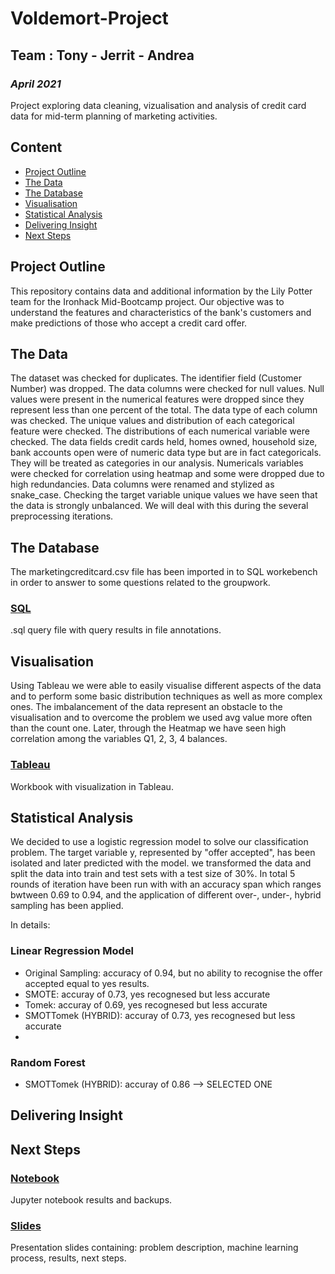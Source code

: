 # Voldemort-Project
## Team : Tony - Jerrit - Andrea
### *April 2021*

Project exploring data cleaning, vizualisation and analysis of credit card data for mid-term planning of marketing activities.

## Content

- [Project Outline](#project-outline)
- [The Data](#the-data)
- [The Database](#the-database)
- [Visualisation](#visualisation)
- [Statistical Analysis](#statistical-analysis)
- [Delivering Insight](#delivering-insight)
- [Next Steps](#next-steps)

## Project Outline

This repository contains data and additional information by the Lily Potter team for the Ironhack Mid-Bootcamp project. Our objective was to understand the features and characteristics of the bank's customers and make predictions of those who accept a credit card offer.

## The Data 

The dataset was checked for duplicates. The identifier field (Customer Number) was dropped.
The data columns were checked for null values. Null values were present in the numerical features were dropped since they represent less than one percent of the total. 
The data type of each column was checked. The unique values and distribution of each categorical feature were checked. 
The distributions of each numerical variable were checked. The data fields credit cards held, homes owned, household size, bank accounts open were of numeric data type but are in fact categoricals. 
They will be treated as categories in our analysis. Numericals variables were checked for correlation using heatmap and some were dropped due to high redundancies. Data columns were renamed and stylized as snake_case. Checking the target variable unique values we have seen that the data is strongly unbalanced. We will deal with this during the several preprocessing iterations.



## The Database

The marketingcreditcard.csv file has been imported in to SQL workebench in order to answer to some questions related to the groupwork.

### [SQL](https://github.com/Tognolia/Voldemort-Project/tree/main/sql)
.sql query file with query results in file annotations. 

## Visualisation

Using Tableau we were able to easily visualise different aspects of the data and to perform some basic distribution techniques as well as more complex ones. The imbalancement of the data represent an obstacle to the visualisation and to overcome the problem we used avg value more often than the count one. Later, through the Heatmap we have seen high correlation among the variables Q1, 2, 3, 4 balances.

### [Tableau](https://github.com/Tognolia/Voldemort-Project/tree/main/Tableau)
Workbook with visualization in Tableau.


## Statistical Analysis

We decided to use a logistic regression model to solve our classification problem. The target variable y, represented by "offer accepted", has been isolated and later predicted with the model. we transformed the data and split the data into train and test sets with a test size of 30%. In total 5 rounds of iteration have been run with with an accuracy span which ranges bwtween 0.69 to 0.94, and the application of different over-, under-, hybrid sampling has been applied.

In details:

### Linear Regression Model
- Original Sampling: accuracy of 0.94, but no ability to recognise the offer accepted equal to yes results.
- SMOTE: accuray of 0.73, yes recognesed but less accurate
- Tomek: accuray of 0.69, yes recognesed but less accurate
- SMOTTomek (HYBRID): accuray of 0.73, yes recognesed but less accurate
-
### Random Forest
- SMOTTomek (HYBRID): accuray of 0.86 --> SELECTED ONE


## Delivering Insight

## Next Steps

### [Notebook](https://github.com/Tognolia/Voldemort-Project/tree/main/Notebook)
Jupyter notebook results and backups.

### [Slides](https://github.com/Tognolia/Voldemort-Project/tree/main/Slides)
Presentation slides containing: problem description, machine learning process, results, next steps. 



